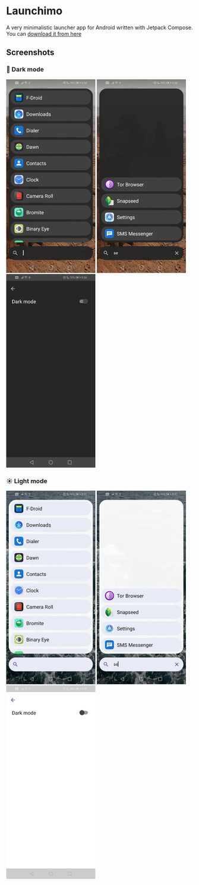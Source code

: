 # Launchimo
A very minimalistic launcher app for Android written with Jetpack Compose. You can [download it from here](https://github.com/dybdeskarphet/launchimo/releases/download/1.1.0/app-release.apk)

## Screenshots
### 🌚 Dark mode
<img src="screenshots/list_dark.jpg" alt="search" width="240" height="520"> <img src="screenshots/search_dark.jpg" alt="search" width="240" height="520"> <img src="screenshots/settings_dark.jpg" alt="search" width="240" height="520">

### ☀ Light mode
<img src="screenshots/list_light.jpg" alt="search" width="240" height="520"> <img src="screenshots/search_light.jpg" alt="search" width="240" height="520"> <img src="screenshots/settings_light.jpg" alt="search" width="240" height="520">
